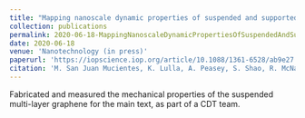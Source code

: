 ```yaml
---
title: "Mapping nanoscale dynamic properties of suspended and supported multi-layer graphene membranes via contact resonance and ultrasonic scanning probe microscopies"
collection: publications
permalink: 2020-06-18-MappingNanoscaleDynamicPropertiesOfSuspendedAndSupportedMulti-layerGrapheneMembranesViaContactResonanceAndUltrasonicScanningProbeMicroscopies
date: 2020-06-18
venue: 'Nanotechnology (in press)'
paperurl: 'https://iopscience.iop.org/article/10.1088/1361-6528/ab9e27'
citation: 'M. San Juan Mucientes, K. Lulla, A. Peasey, S. Shao, R. McNair, <b>J. Wengraf</b>, B. Robinson and O. Kolosov (2020). &quot;Mapping nanoscale dynamic properties of suspended and supported multi-layer graphene membranes via contact resonance and ultrasonic scanning probe microscopies.&quot; <i>Nanotechnology</i> (in press).'
---
```


Fabricated and measured the mechanical properties of the suspended multi-layer graphene for the main text, as part of a CDT team.
